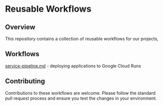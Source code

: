 # Reusable Workflows

## Overview
This repository contains a collection of reusable workflows for our projects,

## Workflows
[service-pipeline.md](service-pipeline.md) - deploying applications to Google Cloud Runs

## Contributing
Contributions to these workflows are welcome. Please follow the standard pull request process and ensure you test the changes in your environment.